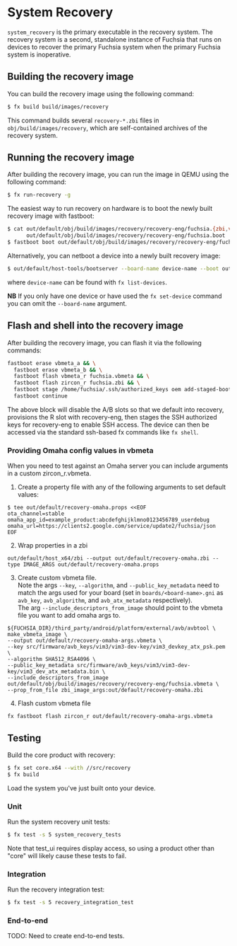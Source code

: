 # System Recovery

`system_recovery` is the primary executable in the recovery system. The recovery
system is a second, standalone instance of Fuchsia that runs on devices to
recover the primary Fuchsia system when the primary Fuchsia system is
inoperative.

## Building the recovery image

You can build the recovery image using the following command:

```sh
$ fx build build/images/recovery
```

This command builds several `recovery-*.zbi` files in
`obj/build/images/recovery`, which are self-contained archives of the
recovery system.

## Running the recovery image

After building the recovery image, you can run the image in QEMU using the
following command:

```sh
$ fx run-recovery -g
```

The easiest way to run recovery on hardware is to boot the newly built
recovery image with fastboot:

```sh
$ cat out/default/obj/build/images/recovery/recovery-eng/fuchsia.{zbi,vbmeta} > \
      out/default/obj/build/images/recovery/recovery-eng/fuchsia.boot
$ fastboot boot out/default/obj/build/images/recovery/recovery-eng/fuchsia.boot
```

Alternatively, you can netboot a device into a newly built recovery image:

```sh
$ out/default/host-tools/bootserver --board-name device-name --boot out/default/obj/build/images/recovery/recovery-eng/fuchsia.zbi
```
where `device-name` can be found with `fx list-devices`.

**NB** If you only have one device or have used the `fx set-device` command
you can omit the `--board-name` argument.

## Flash and shell into the recovery image

After building the recovery image, you can flash it via the following commands:

```sh
fastboot erase vbmeta_a && \
  fastboot erase vbmeta_b && \
  fastboot flash vbmeta_r fuchsia.vbmeta && \
  fastboot flash zircon_r fuchsia.zbi && \
  fastboot stage /home/fuchsia/.ssh/authorized_keys oem add-staged-bootloader-file ssh.authorized_keys && \
  fastboot continue
```

The above block will disable the A/B slots so that we default into recovery,
provisions the R slot with recovery-eng, then stages the SSH authorized keys for
recovery-eng to enable SSH access. The device can then be accessed via the
standard ssh-based fx commands like `fx shell`.

### Providing Omaha config values in vbmeta ###

When you need to test against an Omaha server you can include arguments in a custom zircon_r.vbmeta.

1. Create a property file with any of the following arguments to set default values:
```
$ tee out/default/recovery-omaha.props <<EOF
ota_channel=stable
omaha_app_id=example_product:abcdefghijklmno0123456789_userdebug
omaha_url=https://clients2.google.com/service/update2/fuchsia/json
EOF
```
2. Wrap properties in a zbi
```
out/default/host_x64/zbi --output out/default/recovery-omaha.zbi --type IMAGE_ARGS out/default/recovery-omaha.props
```
3. Create custom vbmeta file.\
Note the args `--key`, `--algorithm`, and `--public_key_metadata` need to match the args used for your board (set in `boards/<board-name>.gni` as `avb_key`, `avb_algorithm`, and `avb_atx_metadata` respectively).\
The arg `--include_descriptors_from_image` should point to the vbmeta file you want to add omaha args to.
```
${FUCHSIA_DIR}/third_party/android/platform/external/avb/avbtool \
make_vbmeta_image \
--output out/default/recovery-omaha-args.vbmeta \
--key src/firmware/avb_keys/vim3/vim3-dev-key/vim3_devkey_atx_psk.pem \
--algorithm SHA512_RSA4096 \
--public_key_metadata src/firmware/avb_keys/vim3/vim3-dev-key/vim3_dev_atx_metadata.bin \
--include_descriptors_from_image out/default/obj/build/images/recovery/recovery-eng/fuchsia.vbmeta \
--prop_from_file zbi_image_args:out/default/recovery-omaha.zbi
```
4. Flash custom vbmeta file
```
fx fastboot flash zircon_r out/default/recovery-omaha-args.vbmeta
```

## Testing

Build the core product with recovery:

```sh
$ fx set core.x64 --with //src/recovery
$ fx build
```

Load the system you've just built onto your device.

### Unit

Run the system recovery unit tests:

```sh
$ fx test -s 5 system_recovery_tests
```

Note that test_ui requires display access, so using a product other than "core"
will likely cause these tests to fail.

### Integration

Run the recovery integration test:

```sh
$ fx test -s 5 recovery_integration_test
```

### End-to-end

TODO: Need to create end-to-end tests.
